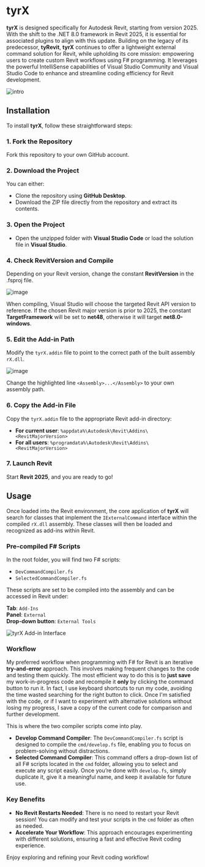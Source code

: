 # tyrX

**tyrX** is designed specifically for Autodesk Revit, starting from version 2025. With the shift to the .NET 8.0 framework in Revit 2025, it is essential for associated plugins to align with this update. Building on the legacy of its predecessor, **tyRevit**, **tyrX** continues to offer a lightweight external command solution for Revit, while upholding its core mission: empowering users to create custom Revit workflows using F# programming. It leverages the powerful IntelliSense capabilities of Visual Studio Community and Visual Studio Code to enhance and streamline coding efficiency for Revit development.

![intro](https://github.com/user-attachments/assets/c5360829-4fcf-46c9-b60c-6c290351cedc)

## Installation

To install **tyrX**, follow these straightforward steps:

### 1. Fork the Repository
Fork this repository to your own GitHub account.

### 2. Download the Project
You can either:
- Clone the repository using **GitHub Desktop**.
- Download the ZIP file directly from the repository and extract its contents.

### 3. Open the Project
- Open the unzipped folder with **Visual Studio Code** or load the solution file in **Visual Studio**.

### 4. Check RevitVersion and Compile
Depending on your Revit version, change the constant **RevitVersion** in the .fsproj file. 

![image](https://github.com/user-attachments/assets/0a10f84f-8c07-49a3-a35b-a55a5e0d17b5)

When compiling, Visual Studio will choose the targeted Revit API version to reference. If the chosen Revit major version is prior to 2025, the constant **TargetFramework** will be set to **net48**, otherwise it will target **net8.0-windows**.

### 5. Edit the Add-in Path
Modify the `tyrX.addin` file to point to the correct path of the built assembly `rX.dll`.

![image](https://github.com/user-attachments/assets/98498283-4524-4f56-8a62-2f240666bf67)

Change the highlighted line `<Assembly>...</Assembly>` to your own assembly path.

### 6. Copy the Add-in File
Copy the `tyrX.addin` file to the appropriate Revit add-in directory:

- **For current user**: `%appdata%\Autodesk\Revit\Addins\<RevitMajorVersion>`
- **For all users**: `%programdata%\Autodesk\Revit\Addins\<RevitMajorVersion>`

### 7. Launch Revit
Start **Revit 2025**, and you are ready to go!


## Usage

Once loaded into the Revit environment, the core application of **tyrX** will search for classes that implement the `IExternalCommand` interface within the compiled `rX.dll` assembly. These classes will then be loaded and recognized as add-ins within Revit.

### Pre-compiled F# Scripts
In the root folder, you will find two F# scripts:
- `DevCommandCompiler.fs`
- `SelectedCommandCompiler.fs`

These scripts are set to be compiled into the assembly and can be accessed in Revit under:

**Tab**: `Add-Ins`  
**Panel**: `External`  
**Drop-down button**: `External Tools`

![tyrX Add-in Interface](https://github.com/user-attachments/assets/696761cc-a8c7-48f0-85bc-8db3387b592d)

### Workflow

My preferred workflow when programming with F# for Revit is an iterative **try-and-error** approach. This involves making frequent changes to the code and testing them quickly. The most efficient way to do this is to **just save** my work-in-progress code and recompile it **only** by clicking the command button to run it. In fact, I use keyboard shortcuts to run my code, avoiding the time wasted searching for the right button to click. Once I'm satisfied with the code, or if I want to experiment with alternative solutions without losing my progress, I save a copy of the current code for comparison and further development.

This is where the two compiler scripts come into play.

- **Develop Command Compiler**: The `DevCommandCompiler.fs` script is designed to compile the `cmd/develop.fs` file, enabling you to focus on problem-solving without distractions.
- **Selected Command Compiler**: This command offers a drop-down list of all F# scripts located in the `cmd` folder, allowing you to select and execute any script easily. Once you’re done with `develop.fs`, simply duplicate it, give it a meaningful name, and keep it available for future use.

### Key Benefits
- **No Revit Restarts Needed**: There is no need to restart your Revit session! You can modify and test your scripts in the `cmd` folder as often as needed.
- **Accelerate Your Workflow**: This approach encourages experimenting with different solutions, ensuring a fast and effective Revit coding experience.

Enjoy exploring and refining your Revit coding workflow!
